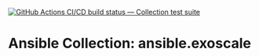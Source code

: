 [![GitHub Actions CI/CD build status — Collection test suite](https://github.com/coll-test/ansible.exoscale/workflows/Collection%20test%20suite/badge.svg?branch=master)](https://github.com/coll-test/ansible.exoscale/actions?query=workflow%3A%22Collection%20test%20suite%22)

Ansible Collection: ansible.exoscale
=================================================